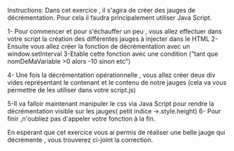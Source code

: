 Instructions:
Dans cet exercice , il s'agira de créer des jauges de décrémentation. Pour cela il faudra principalement utiliser
Java Script.

1- Pour commencer et pour s'échauffer un peu , vous allez effectuer dans votre script la création des différentes jauges
à injecter dans le HTML
2-Ensuite vous allez créer la fonction de décrémentation avec un  window.setInterval
3-Etable cette fonction avec une condition ("tant que nomDeMaVariable >0 alors -10 sinon etc")

4- Une fois la décrémentation opérationnelle , vous allez créer deux div vides représentant le contenant et le contenu
de notre jauges (cela va vous permettre de les utiliser dans votre script.js)

5-Il va falloir maintenant manipuler le css via Java Script pour rendre la décrémentation
visible sur les jauges( petit indice ->.style.height)
6- Pour finir ,n'oubliez pas d'appeler votre fonction à la fin.

En espérant que cet exercice vous ai permis de réaliser une belle jauge qui décrémente , vous trouverez ci-joint
la correction.